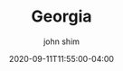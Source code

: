 ---
date: 2020-09-11T11:55:00-04:00
title: "Georgia"
ab: "GA"
seo_title: "List of all current and former Georgia Governor"
description: List of all current and former Georgia Governor
author: john shim
url: /georgia/
weight: 1
---